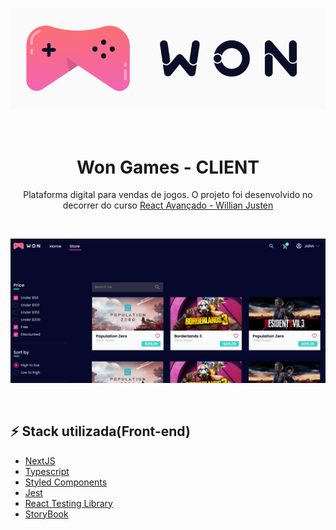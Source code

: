 <p align='center'>
  <img alt="DashGo App" src="won-games.png" />
</p>
<br />

<h1 align='center'>
 Won Games - CLIENT
</h1>

<p align='center'>
Plataforma digital para vendas de jogos. O projeto foi desenvolvido no decorrer do curso
  <a href='https://www.udemy.com/course/react-avancado/'>React Avançado - Willian Justen<a/>
</p>

<br />

<p align='center'>
  <img alt="DashGo App" src="board.png" />
</p>

<br />

## ⚡ Stack utilizada(Front-end)

- [NextJS](https://nextjs.org)
- [Typescript](https://www.typescriptlang.org)
- [Styled Components](https://styled-components.com/)
- [Jest](https://jestjs.io)
- [React Testing Library](https://testing-library.com)
- [StoryBook](https://storybook.js.org/)
